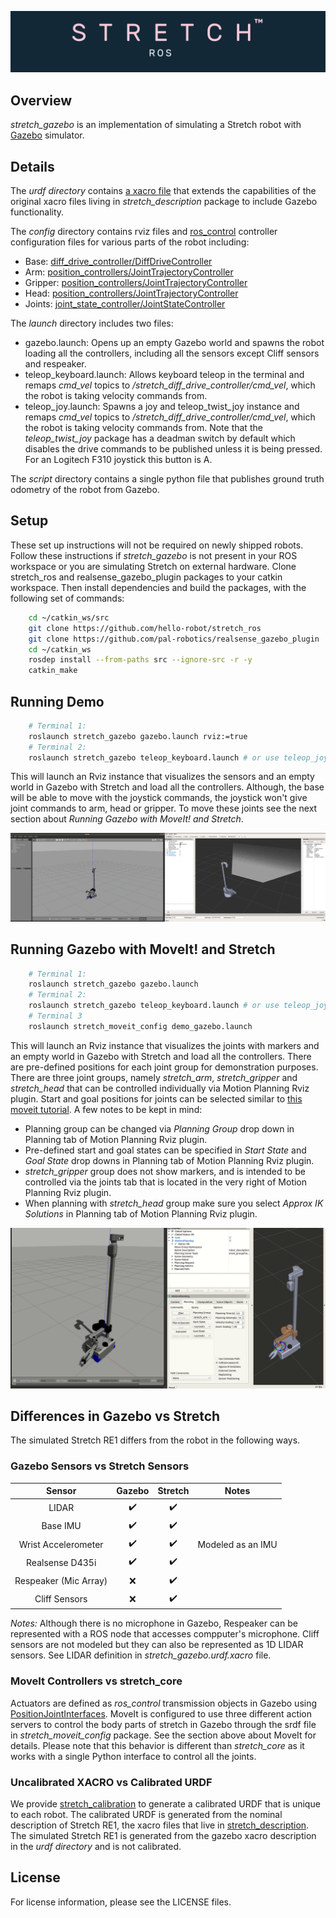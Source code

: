 ![](../images/banner.png)

## Overview

*stretch_gazebo* is an implementation of simulating a Stretch robot with [Gazebo](http://gazebosim.org/) simulator.

## Details

The *urdf directory* contains [a xacro file](http://wiki.ros.org/xacro) that extends the capabilities of the original xacro files living in *stretch_description* package to include Gazebo functionality.

The *config* directory contains rviz files and [ros_control](http://wiki.ros.org/ros_control) controller configuration files for various parts of the robot including:

* Base: [diff_drive_controller/DiffDriveController](http://wiki.ros.org/diff_drive_controller)
* Arm: [position_controllers/JointTrajectoryController](http://wiki.ros.org/joint_trajectory_controller)
* Gripper: [position_controllers/JointTrajectoryController](http://wiki.ros.org/joint_trajectory_controller)
* Head: [position_controllers/JointTrajectoryController](http://wiki.ros.org/joint_trajectory_controller)
* Joints: [joint_state_controller/JointStateController](http://wiki.ros.org/joint_state_controller)

The *launch* directory includes two files:

* gazebo.launch: Opens up an empty Gazebo world and spawns the robot loading all the controllers, including all the sensors except Cliff sensors and respeaker.
* teleop_keyboard.launch: Allows keyboard teleop in the terminal and remaps *cmd_vel* topics to */stretch_diff_drive_controller/cmd_vel*, which the robot is taking velocity commands from.
* teleop_joy.launch: Spawns a joy and teleop_twist_joy instance and remaps *cmd_vel* topics to */stretch_diff_drive_controller/cmd_vel*, which the robot is taking velocity commands from. Note that the *teleop_twist_joy* package has a deadman switch by default which disables the drive commands to be published unless it is being pressed. For an Logitech F310 joystick this button is A.

The *script* directory contains a single python file that publishes ground truth odometry of the robot from Gazebo.

## Setup

These set up instructions will not be required on newly shipped robots. Follow these instructions if *stretch_gazebo* is not present in your ROS workspace or you are simulating Stretch on external hardware. Clone stretch_ros and realsense_gazebo_plugin packages to your catkin workspace. Then install dependencies and build the packages, with the following set of commands:

```bash
    cd ~/catkin_ws/src
    git clone https://github.com/hello-robot/stretch_ros
    git clone https://github.com/pal-robotics/realsense_gazebo_plugin
    cd ~/catkin_ws
    rosdep install --from-paths src --ignore-src -r -y
    catkin_make
```

## Running Demo

```bash
    # Terminal 1:
    roslaunch stretch_gazebo gazebo.launch rviz:=true
    # Terminal 2:
    roslaunch stretch_gazebo teleop_keyboard.launch # or use teleop_joy.launch if you have a controller
```

This will launch an Rviz instance that visualizes the sensors and an empty world in Gazebo with Stretch and load all the controllers. Although, the base will be able to move with the joystick commands, the joystick won't give joint commands to arm, head or gripper. To move these joints see the next section about *Running Gazebo with MoveIt! and Stretch*.

![](../images/gazebo.png)

## Running Gazebo with MoveIt! and Stretch

```bash
    # Terminal 1:
    roslaunch stretch_gazebo gazebo.launch
    # Terminal 2:
    roslaunch stretch_gazebo teleop_keyboard.launch # or use teleop_joy.launch if you have a controller
    # Terminal 3
    roslaunch stretch_moveit_config demo_gazebo.launch
```

This will launch an Rviz instance that visualizes the joints with markers and an empty world in Gazebo with Stretch and load all the controllers. There are pre-defined positions for each joint group for demonstration purposes. There are three joint groups, namely *stretch_arm*, *stretch_gripper* and *stretch_head* that can be controlled individually via Motion Planning Rviz plugin. Start and goal positions for joints can be selected similar to [this moveit tutorial](https://ros-planning.github.io/moveit_tutorials/doc/quickstart_in_rviz/quickstart_in_rviz_tutorial.html#choosing-specific-start-goal-states). A few notes to be kept in mind:

* Planning group can be changed via *Planning Group* drop down in Planning tab of Motion Planning Rviz plugin.
* Pre-defined start and goal states can be specified in *Start State* and *Goal State* drop downs in Planning tab of Motion Planning Rviz plugin.
* *stretch_gripper* group does not show markers, and is intended to be controlled via the joints tab that is located in the very right of Motion Planning Rviz plugin.
* When planning with *stretch_head* group make sure you select *Approx IK Solutions* in Planning tab of Motion Planning Rviz plugin.

![](../images/gazebo_moveit.gif)

## Differences in Gazebo vs Stretch

The simulated Stretch RE1 differs from the robot in the following ways.

### Gazebo Sensors vs Stretch Sensors

|         Sensor        |       Gazebo       |       Stretch      |       Notes       |
|:---------------------:|:------------------:|:------------------:|:-----------------:|
|         LIDAR         | :heavy_check_mark: | :heavy_check_mark: |                   |
|        Base IMU       | :heavy_check_mark: | :heavy_check_mark: |                   |
|  Wrist Accelerometer  | :heavy_check_mark: | :heavy_check_mark: | Modeled as an IMU |
|    Realsense D435i    | :heavy_check_mark: | :heavy_check_mark: |                   |
| Respeaker (Mic Array) |         :x:        | :heavy_check_mark: |                   |
|     Cliff Sensors     |         :x:        | :heavy_check_mark: |                   |

*Notes:* Although there is no microphone in Gazebo, Respeaker can be represented with a ROS node that accesses compputer's microphone. Cliff sensors are not modeled but they can also be represented as 1D LIDAR sensors. See LIDAR definition in *stretch_gazebo.urdf.xacro* file.

### MoveIt Controllers vs stretch_core

Actuators are defined as *ros_control* transmission objects in Gazebo using [PositionJointInterfaces](http://docs.ros.org/en/melodic/api/hardware_interface/html/c++/classhardware__interface_1_1PositionJointInterface.html). MoveIt is configured to use three different action servers to control the body parts of stretch in Gazebo through the srdf file in *stretch_moveit_config* package. See the section above about MoveIt for details. Please note that this behavior is different than *stretch_core* as it works with a single Python interface to control all the joints.

### Uncalibrated XACRO vs Calibrated URDF

We provide [stretch_calibration](../stretch_calibration/README.md) to generate a calibrated URDF that is unique to each robot. The calibrated URDF is generated from the nominal description of Stretch RE1, the xacro files that live in [stretch_description](../stretch_description/README.md). The simulated Stretch RE1 is generated from the gazebo xacro description in the *urdf directory* and is not calibrated.

## License

For license information, please see the LICENSE files.
